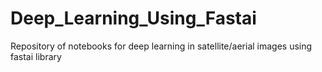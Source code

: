 # Deep_Learning_Using_Fastai
Repository of notebooks for deep learning in satellite/aerial images using fastai library

